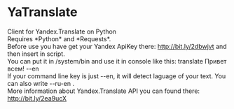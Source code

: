 # YaTranslate  
Client for Yandex.Translate on Python  
Requires \*Python\* and \*Requests\*.  
Before use you have get your Yandex ApiKey there: http://bit.ly/2dbwjvt and then insert in script.  
You can put it in /system/bin and use it in console like this: translate Привет всем! --en  
If your command line key is just --en, it will detect laguage of your text. You can also write --ru-en .  
More information about Yandex.Translate API you can found there: http://bit.ly/2ea9ucX   
